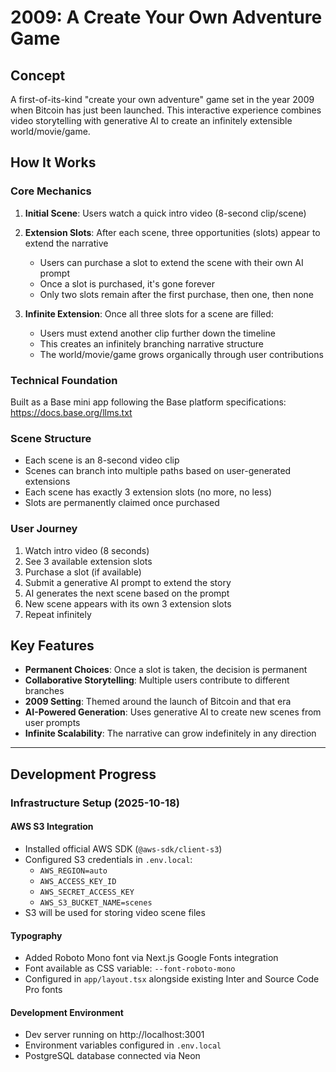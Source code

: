 # 2009: A Create Your Own Adventure Game

## Concept

A first-of-its-kind "create your own adventure" game set in the year 2009 when Bitcoin has just been launched. This interactive experience combines video storytelling with generative AI to create an infinitely extensible world/movie/game.

## How It Works

### Core Mechanics

1. **Initial Scene**: Users watch a quick intro video (8-second clip/scene)

2. **Extension Slots**: After each scene, three opportunities (slots) appear to extend the narrative
   - Users can purchase a slot to extend the scene with their own AI prompt
   - Once a slot is purchased, it's gone forever
   - Only two slots remain after the first purchase, then one, then none

3. **Infinite Extension**: Once all three slots for a scene are filled:
   - Users must extend another clip further down the timeline
   - This creates an infinitely branching narrative structure
   - The world/movie/game grows organically through user contributions

### Technical Foundation

Built as a Base mini app following the Base platform specifications: https://docs.base.org/llms.txt

### Scene Structure

- Each scene is an 8-second video clip
- Scenes can branch into multiple paths based on user-generated extensions
- Each scene has exactly 3 extension slots (no more, no less)
- Slots are permanently claimed once purchased

### User Journey

1. Watch intro video (8 seconds)
2. See 3 available extension slots
3. Purchase a slot (if available)
4. Submit a generative AI prompt to extend the story
5. AI generates the next scene based on the prompt
6. New scene appears with its own 3 extension slots
7. Repeat infinitely

## Key Features

- **Permanent Choices**: Once a slot is taken, the decision is permanent
- **Collaborative Storytelling**: Multiple users contribute to different branches
- **2009 Setting**: Themed around the launch of Bitcoin and that era
- **AI-Powered Generation**: Uses generative AI to create new scenes from user prompts
- **Infinite Scalability**: The narrative can grow indefinitely in any direction

---

## Development Progress

### Infrastructure Setup (2025-10-18)

#### AWS S3 Integration
- Installed official AWS SDK (`@aws-sdk/client-s3`)
- Configured S3 credentials in `.env.local`:
  - `AWS_REGION=auto`
  - `AWS_ACCESS_KEY_ID`
  - `AWS_SECRET_ACCESS_KEY`
  - `AWS_S3_BUCKET_NAME=scenes`
- S3 will be used for storing video scene files

#### Typography
- Added Roboto Mono font via Next.js Google Fonts integration
- Font available as CSS variable: `--font-roboto-mono`
- Configured in `app/layout.tsx` alongside existing Inter and Source Code Pro fonts

#### Development Environment
- Dev server running on http://localhost:3001
- Environment variables configured in `.env.local`
- PostgreSQL database connected via Neon
